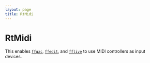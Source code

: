 ```yaml
---
layout: page
title: RtMidi
---
```


# RtMidi

This enables [`ffgac`](../ffgac), [`ffedit`](../ffedit), and [`fflive`](../fflive) to use MIDI controllers as input devices.
